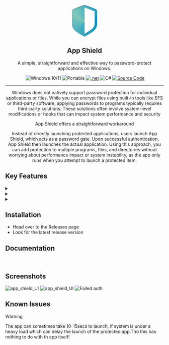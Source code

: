   <p align="center">
  <img src="/Assets/logo.png" alt="App Shield Logo" width="80">
    </p>
 <h2 align="center"> App Shield</h2>

<p align="center"> A simple, straightforward and effective way to password-protect applications on Windows.</p>
<p align="center">
  <a href='https://github.com/adrnjn/App-shield-/blob/main/LICENSE' target="_blank"><img alt='' src='https://img.shields.io/badge/license_-MIT-100000?style=plastic&logo=&logoColor=807979&labelColor=E0EAE2&color=C2ED07'/></a>
  <img src="https://img.shields.io/badge/windows-10%2F11-blue?color=cyan" alt="Windows 10/11">
  <img src="https://img.shields.io/badge/PORTABLE-orange?style=flat&color=21af90" alt="Portable">
  <a href='https://github.com/shivamkapasia0' target="_blank"><img alt='.net' src='https://img.shields.io/badge/.NET_core-100000?style=plastic&logo=.net&logoColor=807979&labelColor=F7F8FD&color=12CAB4'/></a>
  <img src="https://img.shields.io/badge/-100000?style=flat&logo=c#&logoColor=1AD6F7&labelColor=F4F4F4&color=27B30F" alt="C#">
  <a href="/MainWindow.xaml.cs" target="_blank">
    <img src="https://img.shields.io/badge/Source-available_-100000?style=plastic&logo=&logoColor=1AD6F7&labelColor=383838&color=D33A0F" alt="Source Code">
  </a>
</p>

***


<p align="center">
Windows does not natively support password protection for individual applications or files. While you can encrypt files using built-in tools like EFS or third-party software, applying passwords to programs typically requires third-party solutions. These solutions often involve system-level modifications or hooks that can impact system performance and security
</p>

<p align="center"> App Shield offers a straightforward workaround</p>
<p align="center">
Instead of directly launching protected applications, users launch App Shield, which acts as a password gate. Upon successful authentication, App Shield then launches the actual application. Using this approach, you can add protection to multiple programs, files, and directories without worrying about performance impact or system instability, as the app only runs when you attempt to launch a protected item.
</p>

## Key Features
<details>

 **<summary><a href='/MainWindow.xaml.cs' target="_blank"><img alt='' src='https://img.shields.io/badge/Fast_& Easy setup-100000?style=flat-square&logo=&logoColor=1AD6F7&labelColor=565353&color=FF08DA'/></a></summary>**
 *  The app is portable ,Lightweight and self contained.
 *  Setup takes ~ 5-10mins
    * Quick setup guide 
   
    
</details>
<details>

 **<summary><a href='/MainWindow.xaml.cs' target="_blank"><img alt='' src='https://img.shields.io/badge/simple_Configurability-100000?style=flat-square&logo=&logoColor=1AD6F7&labelColor=565353&color=196233'/></a></summary>**
 *  Easy to configure using `config.json`
    ###### Things that can be configured
    * `Program path`
    *  `password`
    * `notification sound`
    * `notification message`


 > <a href='/MainWindow.xaml.cs' target="_blank"><img alt='' src='https://img.shields.io/badge/!_NOTE-100000?style=for-the-badge&logo=&logoColor=1AD6F7&labelColor=565353&color=0776EE'/></a>
>
> you dont have to configure notification sound and message multiple times unless you want to have different notif sound for each app. <sub>[see documentation](https://)</sub>
 

</details>
<details>
    
**<summary><a href='/MainWindow.xaml.cs' target="_blank"><img alt='' src='https://img.shields.io/badge/Easy_scalability-100000?style=flat-square&logo=&logoColor=1AD6F7&labelColor=565353&color=1A30B0'/></a> </summary>**
* being portable gives it the ability to use the app with multiple programs with minimum hassle.(most of the time you'd only need to change `ProgramPath` and password in `config.json`)
    <sub>[see documentation](https://)</sub>
* The `config` supports multiple file formats
    > `exe` , `.ink`(shortcuts), `URL` , `mp4,mp3,wav` , `folders`
</details>

## Installation
- Head over to the Releases page
- Look for the latest release version

## Documentation
<a href='https://adrnjn.github.io/App-shield-/#/' target="_blank"><img alt='' src='https://img.shields.io/badge/Documentation-page-100000?style=flat&logo=&logoColor=807979&labelColor=DD3C02&color=B2B5BD'/></a>

## Screenshots

<img src="https://i.imgur.com/KKAL92I.png" alt="app_shield_UI">
<img src="https://i.imgur.com/BKO7oD5.png" alt="app_shield_UI">
<img src="https://i.imgur.com/Hbc0IRD.png" alt="Failed auth">

## Known Issues
> [!WARNING]
> The app can sometimes take 10-15secs to launch, if system is under a heavy load
> which can delay the launch of the protected app.Tho this has nothing to do with th app itself!





